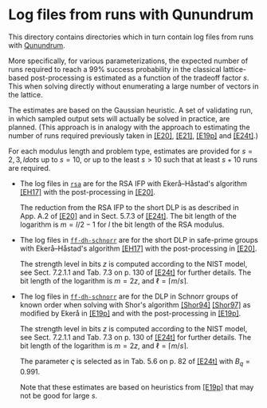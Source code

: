 # Log files from runs with Qunundrum
This directory contains directories which in turn contain log files from runs with [Qunundrum](https://github.com/ekera/qunundrum).

More specifically, for various parameterizations, the expected number of runs required to reach a 99% success probability in the classical lattice-based post-processing is estimated as a function of the tradeoff factor $s$.
This when solving directly without enumerating a large number of vectors in the lattice.

The estimates are based on the Gaussian heuristic.
A set of validating run, in which sampled output sets will actually be solved in practice, are planned.
(This approach is in analogy with the approach to estimating the number of runs required previously taken in [[E20]](https://doi.org/10.1007/s10623-020-00783-2), [[E21]](https://doi.org/10.1515/jmc-2020-0006), [[E19p]](https://doi.org/10.48550/arXiv.1905.09084) and [[E24t]](https://kth.diva-portal.org/smash/get/diva2:1902626/FULLTEXT01.pdf).)

For each modulus length and problem type, estimates are provided for $s = 2, 3, ldots$ up to $s = 10$, or up to the least $s > 10$ such that at least $s + 10$ runs are required.

- The log files in [<code>rsa</code>](rsa) are for the RSA IFP with Ekerå–Håstad's algorithm [[EH17]](https://doi.org/10.1007/978-3-319-59879-6_20) with the post-processing in [[E20]](https://doi.org/10.1007/s10623-020-00783-2).

   The reduction from the RSA IFP to the short DLP is as described in App. A.2 of [[E20]](https://doi.org/10.1007/s10623-020-00783-2) and in Sect. 5.7.3 of [[E24t]](https://kth.diva-portal.org/smash/get/diva2:1902626/FULLTEXT01.pdf).
   The bit length of the logarithm is $m = l/2 - 1$ for $l$ the bit length of the RSA modulus.

- The log files in [<code>ff-dh-schnorr</code>](ff-dh-short) are for the short DLP in safe-prime groups with Ekerå–Håstad's algorithm [[EH17]](https://doi.org/10.1007/978-3-319-59879-6_20) with the post-processing in [[E20]](https://doi.org/10.1007/s10623-020-00783-2).

   The strength level in bits $z$ is computed according to the NIST model, see Sect. 7.2.1.1 and Tab. 7.3 on p. 130 of [[E24t]](https://kth.diva-portal.org/smash/get/diva2:1902626/FULLTEXT01.pdf) for further details.
   The bit length of the logarithm is $m = 2z$, and $\ell = \lceil m / s \rceil$.

- The log files in [<code>ff-dh-schnorr</code>](ff-dh-schnorr) are for the DLP in Schnorr groups of known order when solving with Shor's algorithm [[Shor94]](https://doi.org/10.1109/SFCS.1994.365700) [[Shor97]](https://doi.org/10.1137/S0097539795293172) as modified by Ekerå in [[E19p]](https://doi.org/10.48550/arXiv.1905.09084) and with the post-processing in [[E19p]](https://doi.org/10.48550/arXiv.1905.09084).

   The strength level in bits $z$ is computed according to the NIST model, see Sect. 7.2.1.1 and Tab. 7.3 on p. 130 of [[E24t]](https://kth.diva-portal.org/smash/get/diva2:1902626/FULLTEXT01.pdf) for further details.
   The bit length of the logarithm is $m = 2z$, and $\ell = \lceil m / s \rceil$.

   The parameter $\varsigma$ is selected as in Tab. 5.6 on p. 82 of [[E24t]](https://kth.diva-portal.org/smash/get/diva2:1902626/FULLTEXT01.pdf) with $B_q = 0.991$.

   Note that these estimates are based on heuristics from [[E19p]](https://doi.org/10.48550/arXiv.1905.09084) that may not be good for large $s$.